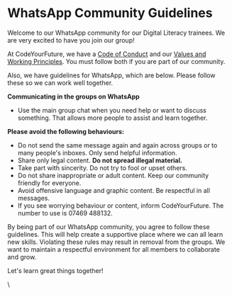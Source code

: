 # WhatsApp Community Guidelines

Welcome to our WhatsApp community for our Digital Literacy trainees. We are very excited to have you join our group!

At CodeYourFuture, we have a [Code of Conduct](https://codeyourfuture.io/about/code-of-conduct/) and our [Values and Working Principles](https://codeyourfuture.io/about/). You must follow both if you are part of our community.

Also, we have guidelines for WhatsApp, which are below. Please follow these so we can work well together.

**Communicating in the groups on WhatsApp**

* Use the main group chat when you need help or want to discuss something. That allows more people to assist and learn together.

**Please avoid the following behaviours:**

* Do not send the same message again and again across groups or to many people's inboxes. Only send helpful information.
* Share only legal content. **Do not spread illegal material.**
* Take part with sincerity. Do not try to fool or upset others.
* Do not share inappropriate or adult content. Keep our community friendly for everyone.
* Avoid offensive language and graphic content. Be respectful in all messages.
* If you see worrying behaviour or content, inform CodeYourFuture. The number to use is 07469 488132.

By being part of our WhatsApp community, you agree to follow these guidelines. This will help create a supportive place where we can all learn new skills. Violating these rules may result in removal from the groups. We want to maintain a respectful environment for all members to collaborate and grow.

Let's learn great things together!

\
